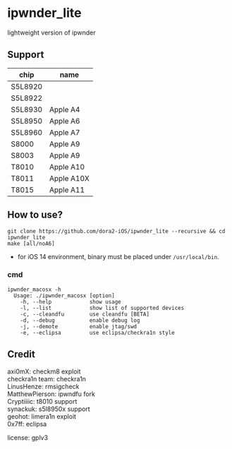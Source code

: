 # ipwnder_lite  
lightweight version of ipwnder  


## Support  
| chip | name |
|---------|----------|
| S5L8920 |  |
| S5L8922 |  |
| S5L8930 | Apple A4 |
| S5L8950 | Apple A6 |
| S5L8960 | Apple A7 |
| S8000 | Apple A9 |
| S8003 | Apple A9 |
| T8010 | Apple A10 |
| T8011 | Apple A10X |
| T8015 | Apple A11 |


## How to use?
```
git clone https://github.com/dora2-iOS/ipwnder_lite --recursive && cd ipwnder_lite
make [all/noA6]
```
- for iOS 14 environment, binary must be placed under `/usr/local/bin`.  

### cmd
```
ipwnder_macosx -h
  Usage: ./ipwnder_macosx [option]
    -h, --help            show usage
    -l, --list            show list of supported devices
    -c, --cleandfu        use cleandfu [BETA]
    -d, --debug           enable debug log
    -j, --demote          enable jtag/swd
    -e, --eclipsa         use eclipsa/checkra1n style
```

## Credit  
axi0mX: checkm8 exploit  
checkra1n team: checkra1n  
LinusHenze: rmsigcheck  
MatthewPierson: ipwndfu fork  
Cryptiiiic: t8010 support  
synackuk: s5l8950x support  
geohot: limera1n exploit  
0x7ff: eclipsa  

license: gplv3  
